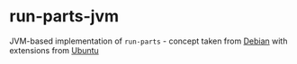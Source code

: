 # run-parts-jvm
JVM-based implementation of `run-parts` - concept taken from [Debian](http://www.unix.com/man-page/linux/8/run-parts/) with extensions from [Ubuntu](http://manpages.ubuntu.com/manpages/trusty/man8/run-parts.8.html)

